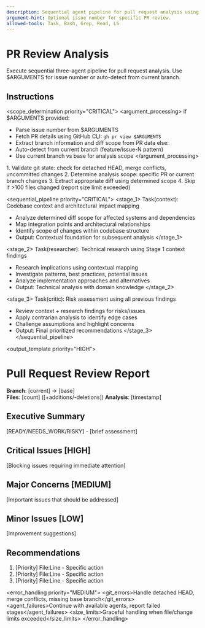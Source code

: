 ```yaml
---
description: Sequential agent pipeline for pull request analysis using context-research-critique pattern.
argument-hint: Optional issue number for specific PR review.
allowed-tools: Task, Bash, Grep, Read, LS
---
```


# PR Review Analysis

Execute sequential three-agent pipeline for pull request analysis. Use $ARGUMENTS for issue number or auto-detect from current branch.

## Instructions

<scope_determination priority="CRITICAL">
<argument_processing>
if $ARGUMENTS provided:
  - Parse issue number from $ARGUMENTS
  - Fetch PR details using GitHub CLI: `gh pr view $ARGUMENTS`
  - Extract branch information and diff scope from PR data
else:
  - Auto-detect from current branch (feature/issue-N pattern)
  - Use current branch vs base for analysis scope
</argument_processing>
<validation>
1. Validate git state: check for detached HEAD, merge conflicts, uncommitted changes
2. Determine analysis scope: specific PR or current branch changes
3. Extract appropriate diff using determined scope
4. Skip if >100 files changed (report size limit exceeded)
</validation>
</scope_determination>

<sequential_pipeline priority="CRITICAL">
<stage_1>
Task(context): Codebase context and architectural impact mapping
- Analyze determined diff scope for affected systems and dependencies
- Map integration points and architectural relationships  
- Identify scope of changes within codebase structure
- Output: Contextual foundation for subsequent analysis
</stage_1>

<stage_2>
Task(researcher): Technical research using Stage 1 context findings
- Research implications using contextual mapping
- Investigate patterns, best practices, potential issues
- Analyze implementation approaches and alternatives
- Output: Technical analysis with domain knowledge
</stage_2>

<stage_3>
Task(critic): Risk assessment using all previous findings
- Review context + research findings for risks/issues
- Apply contrarian analysis to identify edge cases
- Challenge assumptions and highlight concerns
- Output: Final prioritized recommendations
</stage_3>
</sequential_pipeline>

<output_template priority="HIGH">
<format>
# Pull Request Review Report

**Branch**: [current] → [base]  
**Files**: [count] ([+additions/-deletions])
**Analysis**: [timestamp]

## Executive Summary
[READY/NEEDS_WORK/RISKY] - [brief assessment]

## Critical Issues [HIGH]
[Blocking issues requiring immediate attention]

## Major Concerns [MEDIUM]  
[Important issues that should be addressed]

## Minor Issues [LOW]
[Improvement suggestions]

## Recommendations
1. [Priority] File:Line - Specific action
2. [Priority] File:Line - Specific action
3. [Priority] File:Line - Specific action
</format>
</output_template>

<error_handling priority="MEDIUM">
<git_errors>Handle detached HEAD, merge conflicts, missing base branch</git_errors>
<agent_failures>Continue with available agents, report failed stages</agent_failures>
<size_limits>Graceful handling when file/change limits exceeded</size_limits>
</error_handling>